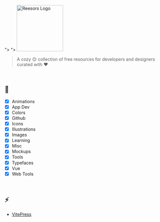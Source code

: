 <picture>
  <source media="(prefers-color-scheme: dark)" srcset="docs/public/logo.png">">
  <source media="(prefers-color-scheme: light)" srcset="docs/public/logo.png">">
  <img alt="Reesors Logo" src="docs/.vuepress/public/logo.png" width="150">
</picture>

> A cozy 😌 collection of free resources for developers and designers curated with ♥️

<br>

## 🎉

- [x] Animations
- [x] App Dev
- [x] Colors
- [x] Github
- [x] Icons
- [x] Illustrations
- [x] Images
- [x] Learning
- [x] Misc
- [x] Mockups
- [x] Tools
- [x] Typefaces
- [x] Vue
- [x] Web Tools

<br>

## ⚡

- [VitePress](https://vitepress.vuejs.org/)
